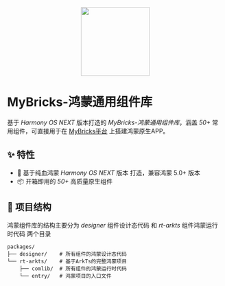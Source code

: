 <div align="center">
    <a href="https://mybricks.world/">
      <img src="https://user-images.githubusercontent.com/77093461/192469708-107ed96d-66d0-4eb2-861a-f97ac384ee15.png" height="160" width="160"/>
    </a>
</div>

<h1>MyBricks-鸿蒙通用组件库</h1>

基于 *Harmony OS NEXT* 版本打造的 *MyBricks-鸿蒙通用组件库*，涵盖 *50+* 常用组件，可直接用于在 [MyBricks平台](https://my.mybricks.world/) 上搭建鸿蒙原生APP。

## ✨ 特性
- 🌈 基于纯血鸿蒙 *Harmony OS NEXT* 版本 打造，兼容鸿蒙 5.0+ 版本
- 📦 开箱即用的 *50+* 高质量原生组件

## 📁 项目结构
鸿蒙组件库的结构主要分为 *designer* 组件设计态代码 和 *rt-arkts* 组件鸿蒙运行时代码 两个目录
```
packages/
├── designer/    # 所有组件的鸿蒙设计态代码
└── rt-arkts/    # 基于ArkTs的完整鸿蒙项目
    ├── comlib/  # 所有组件的鸿蒙运行时代码
    └── entry/   # 鸿蒙项目的入口文件
```